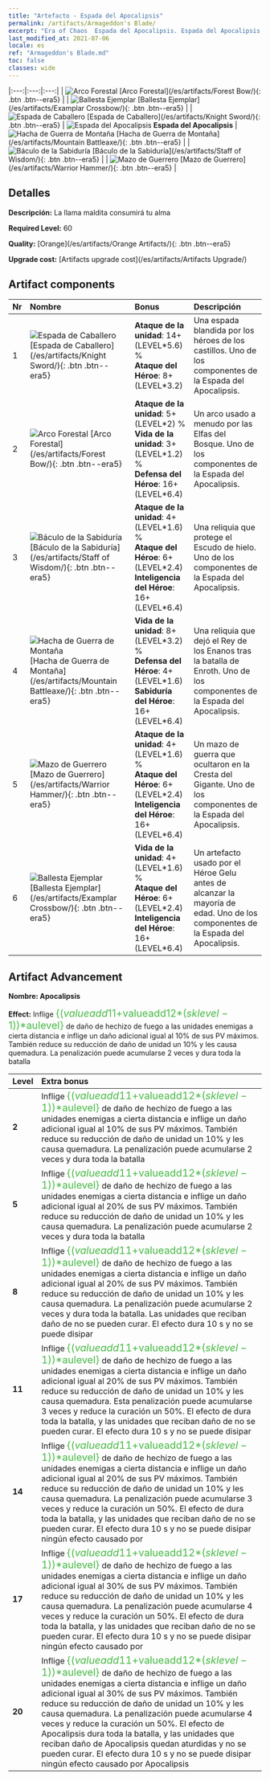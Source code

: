 ```yaml
---
title: "Artefacto - Espada del Apocalipsis"
permalink: /artifacts/Armageddon's Blade/
excerpt: "Era of Chaos  Espada del Apocalipsis. Espada del Apocalipsis La llama maldita consumirá tu alma"
last_modified_at: 2021-07-06
locale: es
ref: "Armageddon's Blade.md"
toc: false
classes: wide
---
```


  |:---:|:---:|:---:| 
  | ![Arco Forestal](/images/t/artifact_40442.png) [Arco Forestal](/es/artifacts/Forest Bow/){: .btn .btn--era5} |   | ![Ballesta Ejemplar](/images/t/artifact_40446.png) [Ballesta Ejemplar](/es/artifacts/Examplar Crossbow/){: .btn .btn--era5} | 
  | ![Espada de Caballero](/images/t/artifact_40441.png) [Espada de Caballero](/es/artifacts/Knight Sword/){: .btn .btn--era5} | ![Espada del Apocalipsis](/images/t/icon_artifact_44.png) **Espada del Apocalipsis** | ![Hacha de Guerra de Montaña](/images/t/artifact_40444.png) [Hacha de Guerra de Montaña](/es/artifacts/Mountain Battleaxe/){: .btn .btn--era5} | 
  | ![Báculo de la Sabiduría](/images/t/artifact_40443.png) [Báculo de la Sabiduría](/es/artifacts/Staff of Wisdom/){: .btn .btn--era5} |   | ![Mazo de Guerrero](/images/t/artifact_40445.png) [Mazo de Guerrero](/es/artifacts/Warrior Hammer/){: .btn .btn--era5} | 


## Detalles

 **Descripción:** La llama maldita consumirá tu alma

 **Required Level:** 60

 **Quality:** [Orange](/es/artifacts/Orange Artifacts/){: .btn .btn--era5}

 **Upgrade cost:** [Artifacts upgrade cost](/es/artifacts/Artifacts Upgrade/)



## Artifact components

  | Nr |    Nombre    |   Bonus | Descripción | 
  |:---|:-----------|:--------|:------------| 
  | 1 | ![Espada de Caballero](/images/t/artifact_40441.png) [Espada de Caballero](/es/artifacts/Knight Sword/){: .btn .btn--era5} | **Ataque de la unidad**: 14+(LEVEL\*5.6) %<br/>**Ataque del Héroe**: 8+(LEVEL\*3.2) | Una espada blandida por los héroes de los castillos. Uno de los componentes de la Espada del Apocalipsis. | 
  | 2 | ![Arco Forestal](/images/t/artifact_40442.png) [Arco Forestal](/es/artifacts/Forest Bow/){: .btn .btn--era5} | **Ataque de la unidad**: 5+(LEVEL\*2) %<br/>**Vida de la unidad**: 3+(LEVEL\*1.2) %<br/>**Defensa del Héroe**: 16+(LEVEL\*6.4) | Un arco usado a menudo por las Elfas del Bosque. Uno de los componentes de la Espada del Apocalipsis. | 
  | 3 | ![Báculo de la Sabiduría](/images/t/artifact_40443.png) [Báculo de la Sabiduría](/es/artifacts/Staff of Wisdom/){: .btn .btn--era5} | **Ataque de la unidad**: 4+(LEVEL\*1.6) %<br/>**Ataque del Héroe**: 6+(LEVEL\*2.4)<br/>**Inteligencia del Héroe**: 16+(LEVEL\*6.4) | Una reliquia que protege el Escudo de hielo. Uno de los componentes de la Espada del Apocalipsis. | 
  | 4 | ![Hacha de Guerra de Montaña](/images/t/artifact_40444.png) [Hacha de Guerra de Montaña](/es/artifacts/Mountain Battleaxe/){: .btn .btn--era5} | **Vida de la unidad**: 8+(LEVEL\*3.2) %<br/>**Defensa del Héroe**: 4+(LEVEL\*1.6)<br/>**Sabiduría del Héroe**: 16+(LEVEL\*6.4) | Una reliquia que dejó el Rey de los Enanos tras la batalla de Enroth. Uno de los componentes de la Espada del Apocalipsis. | 
  | 5 | ![Mazo de Guerrero](/images/t/artifact_40445.png) [Mazo de Guerrero](/es/artifacts/Warrior Hammer/){: .btn .btn--era5} | **Ataque de la unidad**: 4+(LEVEL\*1.6) %<br/>**Ataque del Héroe**: 6+(LEVEL\*2.4)<br/>**Inteligencia del Héroe**: 16+(LEVEL\*6.4) | Un mazo de guerra que ocultaron en la Cresta del Gigante. Uno de los componentes de la Espada del Apocalipsis. | 
  | 6 | ![Ballesta Ejemplar](/images/t/artifact_40446.png) [Ballesta Ejemplar](/es/artifacts/Examplar Crossbow/){: .btn .btn--era5} | **Vida de la unidad**: 4+(LEVEL\*1.6) %<br/>**Ataque del Héroe**: 6+(LEVEL\*2.4)<br/>**Inteligencia del Héroe**: 16+(LEVEL\*6.4) | Un artefacto usado por el Héroe Gelu antes de alcanzar la mayoría de edad. Uno de los componentes de la Espada del Apocalipsis. | 


## Artifact Advancement

 **Nombre: Apocalipsis**

 **Effect:** Inflige <span style="color: #48b946;font-size:20px">{($valueadd11+$valueadd12*($sklevel-1))*$aulevel}</span> de daño de hechizo de fuego a las unidades enemigas a cierta distancia e inflige un daño adicional igual al 10% de sus PV máximos. También reduce su reducción de daño de unidad un 10% y les causa quemadura. La penalización puede acumularse 2 veces y dura toda la batalla

  |  Level  |    Extra bonus  | 
  |:--------|:----------------| 
  | **2** | Inflige <span style="color: #48b946;font-size:20px">{($valueadd11+$valueadd12*($sklevel-1))*$aulevel}</span> de daño de hechizo de fuego a las unidades enemigas a cierta distancia e inflige un daño adicional igual al 10% de sus PV máximos. También reduce su reducción de daño de unidad un 10% y les causa quemadura. La penalización puede acumularse 2 veces y dura toda la batalla | 
  | **5** | Inflige <span style="color: #48b946;font-size:20px">{($valueadd11+$valueadd12*($sklevel-1))*$aulevel}</span> de daño de hechizo de fuego a las unidades enemigas a cierta distancia e inflige un daño adicional igual al 20% de sus PV máximos. También reduce su reducción de daño de unidad un 10% y les causa quemadura. La penalización puede acumularse 2 veces y dura toda la batalla | 
  | **8** | Inflige <span style="color: #48b946;font-size:20px">{($valueadd11+$valueadd12*($sklevel-1))*$aulevel}</span> de daño de hechizo de fuego a las unidades enemigas a cierta distancia e inflige un daño adicional igual al 20% de sus PV máximos. También reduce su reducción de daño de unidad un 10% y les causa quemadura. La penalización puede acumularse 2 veces y dura toda la batalla. Las unidades que reciban daño de <Apocalipsis> no se pueden curar. El efecto dura 10 s y no se puede disipar | 
  | **11** | Inflige <span style="color: #48b946;font-size:20px">{($valueadd11+$valueadd12*($sklevel-1))*$aulevel}</span> de daño de hechizo de fuego a las unidades enemigas a cierta distancia e inflige un daño adicional igual al 20% de sus PV máximos. También reduce su reducción de daño de unidad un 10% y les causa quemadura. Esta penalización puede acumularse 3 veces y reduce la curación un 50%. El efecto de <Apocalipsis> dura toda la batalla, y las unidades que reciban daño de <Apocalipsis> no se pueden curar. El efecto dura 10 s y no se puede disipar | 
  | **14** | Inflige <span style="color: #48b946;font-size:20px">{($valueadd11+$valueadd12*($sklevel-1))*$aulevel}</span> de daño de hechizo de fuego a las unidades enemigas a cierta distancia e inflige un daño adicional igual al 20% de sus PV máximos. También reduce su reducción de daño de unidad un 10% y les causa quemadura. La penalización puede acumularse 3 veces y reduce la curación un 50%. El efecto de <Apocalipsis> dura toda la batalla, y las unidades que reciban daño de <Apocalipsis> no se pueden curar. El efecto dura 10 s y no se puede disipar ningún efecto causado por <Apocalipsis> | 
  | **17** | Inflige <span style="color: #48b946;font-size:20px">{($valueadd11+$valueadd12*($sklevel-1))*$aulevel}</span> de daño de hechizo de fuego a las unidades enemigas a cierta distancia e inflige un daño adicional igual al 30% de sus PV máximos. También reduce su reducción de daño de unidad un 10% y les causa quemadura. La penalización puede acumularse 4 veces y reduce la curación un 50%. El efecto de <Apocalipsis> dura toda la batalla, y las unidades que reciban daño de <Apocalipsis> no se pueden curar. El efecto dura 10 s y no se puede disipar ningún efecto causado por <Apocalipsis> | 
  | **20** | Inflige <span style="color: #48b946;font-size:20px">{($valueadd11+$valueadd12*($sklevel-1))*$aulevel}</span> de daño de hechizo de fuego a las unidades enemigas a cierta distancia e inflige un daño adicional igual al 30% de sus PV máximos. También reduce su reducción de daño de unidad un 10% y les causa quemadura. La penalización puede acumularse 4 veces y reduce la curación un 50%. El efecto de Apocalipsis dura toda la batalla, y las unidades que reciban daño de Apocalipsis quedan aturdidas y no se pueden curar. El efecto dura 10 s y no se puede disipar ningún efecto causado por Apocalipsis | 
